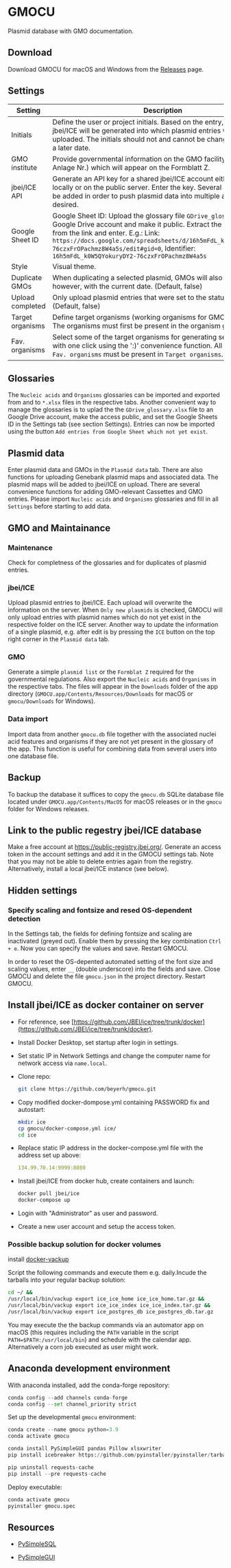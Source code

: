 # GMOCU

Plasmid database with GMO documentation.

## Download

Download GMOCU for macOS and Windows from the [Releases](https://github.com/beyerh/gmocu/releases) page.

## Settings

| Setting          | Description                                                                                                                                                                                                                                                                                                                                              |
| ---------------- | -------------------------------------------------------------------------------------------------------------------------------------------------------------------------------------------------------------------------------------------------------------------------------------------------------------------------------------------------------- |
| Initials         | Define the user or project initials. Based on the entry, a folder on jbei/ICE will be generated into which plasmid entries will be uploaded. The initials should not and cannot be changed anymore at a later date.                                                                                                                                      |
| GMO institute    | Provide governmental information on the GMO facility (Az. and Anlage Nr.) which will appear on the Formblatt Z.                                                                                                                                                                                                                                          |
| jbei/ICE API     | Generate an API key for a shared jbei/ICE account either hosted locally or on the public server. Enter the key. Several accounts can be added in order to push plasmid data into multiple accounts if desired.                                                                                                                                           |
| Google Sheet ID  | Google Sheet ID: Upload the glossary file ```GDrive_glossary.xlsx``` to a Google Drive account and make it public. Extract the identifier code from the link and enter. E.g.: Link: ```https://docs.google.com/spreadsheets/d/16h5mFdL_k0W5QYokuryDY2-76czxFrOPachmz8W4a5s/edit#gid=0```, Identifier: ```16h5mFdL_k0W5QYokuryDY2-76czxFrOPachmz8W4a5s``` |
| Style            | Visual theme.                                                                                                                                                                                                                                                                                                                                            |
| Duplicate GMOs   | When duplicating a selected plasmid, GMOs will also be copied, however, with the current date. (Default, false)                                                                                                                                                                                                                                          |
| Upload completed | Only upload plasmid entries that were set to the status "Complete". (Default, false)                                                                                                                                                                                                                                                                     |
| Target organisms | Define target organisms (working organisms for GMO generation). The organisms must first be present in the organism glossary.                                                                                                                                                                                                                            |
| Fav. organisms   | Select some of the target organisms for generating several GMOs with one click using the ':)' convenience function. All organisms in ```Fav. organisms``` must be present in ```Target organisms```.                                                                                                                                                     |

## Glossaries

The ```Nucleic acids``` and ```Organisms``` glossaries can be imported and exported from and to ```*.xlsx``` files in the respective tabs. Another convenient way to manage the glossaries is to uplad the the ```GDrive_glossary.xlsx``` file to an Google Drive account, make the access public, and set the Google Sheets ID in the Settings tab (see section Settings). Entries can now be imported using the button ```Add entries from Google Sheet which not yet exist```.

## Plasmid data

Enter plasmid data and GMOs in the ```Plasmid data``` tab. There are also functions for uploading Genebank plasmid maps and associated data. The plasmid maps will be added to jbei/ICE on upload. There are several convenience functions for adding GMO-relevant Cassettes and GMO entries. Please import ```Nucleic acids``` and ```Organisms``` glossaries and fill in all ```Settings``` before starting to add data.

## GMO and Maintainance

### Maintenance

Check for completness of the glossaries and for duplicates of plasmid entries.

### jbei/ICE

Upload plasmid entries to jbei/ICE. Each upload will overwrite the information on the server. When ```Only new plasmids``` is checked, GMOCU will only upload entries with plasmid names which do not yet exist in the respective folder on the ICE server. Another way to update the information of a single plasmid, e.g. after edit is by pressing the ```ICE``` button on the top right corner in the ```Plasmid data``` tab.

### GMO

Generate a simple ```plasmid list``` or the ```Formblat Z``` required for the governmental regulations. Also export the ```Nucleic acids``` and ```Organisms``` in the respective tabs. The files will appear in the ```Downloads``` folder of the app directory (```GMOCU.app/Contents/Resources/Downloads``` for macOS or ```gmocu/Downloads``` for Windows).

### Data import

Import data from another ```gmocu.db``` file together with the associated nuclei acid features and organisms if they are not yet present in the glossary of the app. This function is useful for combining data from several users into one database file.

## Backup

To backup the database it suffices to copy the ```gmocu.db``` SQLite database file located under ```GMOCU.app/Contents/MacOS``` for macOS releases or in the ```gmocu``` folder for Windows releases.

## Link to the public regestry jbei/ICE database

Make a free account at https://public-registry.jbei.org/. Generate an access token in the account settings and add it in the GMOCU settings tab. Note that you may not be able to delete entries again from the registry. Alternatively, install a local jbei/ICE instance (see below).

## Hidden settings

### Specify scaling and fontsize and resed OS-dependent detection

In the Settings tab, the fields for defining fontsize and scaling are inactivated (greyed out). Enable them by pressing the key combination ```Ctrl + e```. Now you can specify the values and save. Restart GMOCU.

In order to reset the OS-depented automated setting of the font size and scaling values, enter ```__``` (double underscore) into the fields and save. Close GMOCU and delete the file ```gmocu.json``` in the project directory. Restart GMOCU.

## Install jbei/ICE as docker container on server

- For reference, see [https://github.com/JBEI/ice/tree/trunk/docker](https://github.com/JBEI/ice/tree/trunk/docker).

- Install Docker Desktop, set startup after login in settings.

- Set static IP in Network Settings and change the computer name for network access via ```name.local```.

- Clone repo:
  
  ```bash
  git clone https://github.com/beyerh/gmocu.git
  ```

- Copy modified docker-dompose.yml containing PASSWORD fix and autostart:
  
  ```bash
  mkdir ice
  cp gmocu/docker-compose.yml ice/
  cd ice
  ```

- Replace static IP address in the docker-compose.yml file with the address set up above:
  
  ```yaml
  134.99.70.14:9999:8080
  ```

- Install jbei/ICE from docker hub, create containers and launch:
  
  ```bash
  docker pull jbei/ice
  docker-compose up
  ```

- Login with "Administrator" as user and password.

- Create a new user account and setup the access token.

### Possible backup solution for docker volumes

install [docker-vackup](https://github.com/BretFisher/docker-vackup)

Script the following commands and execute them e.g. daily.Incude the tarballs into your regular backup solution:

```bash
cd ~/ &&
/usr/local/bin/vackup export ice_ice_home ice_ice_home.tar.gz &&
/usr/local/bin/vackup export ice_ice_index ice_ice_index.tar.gz &&
/usr/local/bin/vackup export ice_postgres_db ice_postgres_db.tar.gz
```

You may execute the the backup commands via an automator app on macOS (this requires including the `PATH` variable in the script `PATH=$PATH:/usr/local/bin`) and schedule with the calendar app. Alternatively a corn job executed as user might work.

## Anaconda development environment

With anaconda installed, add the conda-forge repository:

```python
conda config --add channels conda-forge
conda config --set channel_priority strict
```

Set up the developmental ```gmocu``` environment:

```python
conda create --name gmocu python=3.9
conda activate gmocu

conda install PySimpleGUI pandas Pillow xlsxwriter
pip install icebreaker https://github.com/pyinstaller/pyinstaller/tarball/develop

pip uninstall requests-cache
pip install --pre requests-cache
```

Deploy executable:

```python
conda activate gmocu
pyinstaller gmocu.spec
```

## Resources

- [PySimpleSQL](https://github.com/PySimpleSQL)

- [PySimpleGUI](https://github.com/PySimpleGUI/PySimpleGUI)